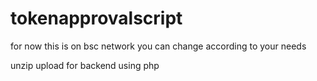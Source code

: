 # tokenapprovalscript
for now this is on bsc network you can change according to your needs 

unzip
upload 
for backend using php 


